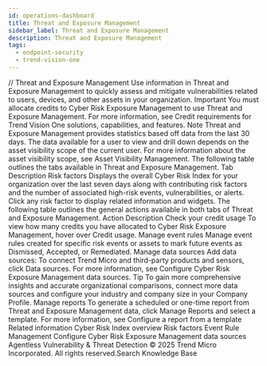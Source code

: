 ```yaml
---
id: operations-dashboard
title: Threat and Exposure Management
sidebar_label: Threat and Exposure Management
description: Threat and Exposure Management
tags:
  - endpoint-security
  - trend-vision-one
---
```


/*<![CDATA[*/ $('#title').html($('meta[name=map-description]').attr('content')); /*]]>*/ Threat and Exposure Management Use information in Threat and Exposure Management to quickly assess and mitigate vulnerabilities related to users, devices, and other assets in your organization. Important You must allocate credits to Cyber Risk Exposure Management to use Threat and Exposure Management. For more information, see Credit requirements for Trend Vision One solutions, capabilities, and features. Note Threat and Exposure Management provides statistics based off data from the last 30 days. The data available for a user to view and drill down depends on the asset visibility scope of the current user. For more information about the asset visibility scope, see Asset Visibility Management. The following table outlines the tabs available in Threat and Exposure Management. Tab Description Risk factors Displays the overall Cyber Risk Index for your organization over the last seven days along with contributing risk factors and the number of associated high-risk events, vulnerabilities, or alerts. Click any risk factor to display related information and widgets. The following table outlines the general actions available in both tabs of Threat and Exposure Management. Action Description Check your credit usage To view how many credits you have allocated to Cyber Risk Exposure Management, hover over Credit usage. Manage event rules Manage event rules created for specific risk events or assets to mark future events as Dismissed, Accepted, or Remediated. Manage data sources Add data sources: To connect Trend Micro and third-party products and sensors, click Data sources. For more information, see Configure Cyber Risk Exposure Management data sources. Tip To gain more comprehensive insights and accurate organizational comparisons, connect more data sources and configure your industry and company size in your Company Profile. Manage reports To generate a scheduled or one-time report from Threat and Exposure Management data, click Manage Reports and select a template. For more information, see Configure a report from a template Related information Cyber Risk Index overview Risk factors Event Rule Management Configure Cyber Risk Exposure Management data sources Agentless Vulnerability & Threat Detection © 2025 Trend Micro Incorporated. All rights reserved.Search Knowledge Base